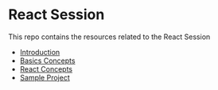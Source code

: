 # React Session

This repo contains the resources related to the React Session

- [Introduction](https://github.com/vinitkumar/session/blob/master/introduction.md)
- [Basics Concepts](https://github.com/vinitkumar/session/blob/master/basics.md)
- [React Concepts](https://github.com/vinitkumar/session/blob/master/react.md)
- [Sample Project]()

